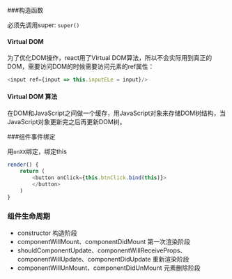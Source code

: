 ###构造函数

必须先调用super: `super()`



#### Virtual DOM

为了优化DOM操作，react用了VIrtual DOM算法，所以不会实际用到真正的DOM，需要访问DOM的时候需要访问元素的ref属性：

```javascript
<input ref={input => this.inputELe = input}/>
```



#### Virtual DOM 算法

在DOM和JavaScript之间做一个缓存，用JavaScript对象来存储DOM树结构，当JavaScript对象更新完之后再更新DOM树。



###组件事件绑定

用`onXX`绑定，绑定this

```javascript
render() {
    return (
        <button onClick={this.btnClick.bind(this)}>
        </button>
	)
}
```



### 组件生命周期

- constructor 构造阶段
- componentWillMount、componentDidMount 第一次渲染阶段
- shouldComponentUpdate、componentWillReceiveProps、componentWillUpdate、componentDidUpdate 重新渲染阶段
- componentWillUnMount、componentDidUnMount 元素删除阶段